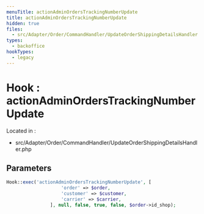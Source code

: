 ```yaml
---
menuTitle: actionAdminOrdersTrackingNumberUpdate
title: actionAdminOrdersTrackingNumberUpdate
hidden: true
files:
  - src/Adapter/Order/CommandHandler/UpdateOrderShippingDetailsHandler.php
types:
  - backoffice
hookTypes:
  - legacy
---
```


# Hook : actionAdminOrdersTrackingNumberUpdate

Located in :

  - src/Adapter/Order/CommandHandler/UpdateOrderShippingDetailsHandler.php

## Parameters

```php
Hook::exec('actionAdminOrdersTrackingNumberUpdate', [
                    'order' => $order,
                    'customer' => $customer,
                    'carrier' => $carrier,
                ], null, false, true, false, $order->id_shop);
```